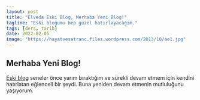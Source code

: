 ```yaml
---
layout: post
title: "Elveda Eski Blog, Merhaba Yeni Blog!"
tagline: "Eski bloğumu hep güzel hatırlayacağım."
tags: [ders, tarih]
date: 2022-02-05
image: "https://hayatvesatranc.files.wordpress.com/2013/10/ae1.jpg"
---
```


## Merhaba Yeni Blog!

[Eski blog](https://wwww.hayatvesatranc.wordpress.com) seneler önce yarım bıraktığım ve sürekli devam etmem için kendini hatırlatan eğlenceli bir şeydi. Buna yeniden devam etmenin mutluluğunu yaşıyorum.


<!-- Jose Raul Capablanca ve Emmanuel Lasker arasındaki ünvan maçı, 1921 yılında genç Capa’nın memleketi Küba’nın başkenti Havana’da oynandı. 22 yaşındaki Capablanca zahmetsiz ve kusursuz oyunuyla ve o zamana kadar elde ettiği parlak zaferleriyle herkesi etkiliyor ve ona bu mücadelede favori gözüyle bakılıyordu. 1908’de Tarrasch’a, 1910’da Janowski ve Schlechter’e karşı ünvanını koruyan Lasker, araya giren 1.Dünya Paylaşım Savaşı ile birlikte bu zamana kadar yeniden ünvanını korumak zorunda kalmamıştı. 1921’e gelindiğinde ünvanını 27 senedir elinde bulunduruyordu ve ilerleyen yaşına rağmen (Lasker bu sırada 53 yaşındaydı) performansının doruklarından henüz uzaklaşmamıştı. “Satranç makinesi” Havana’da ev sahibi olmanın avantajını kullanıyor, İkinci Dünya Şampiyonu ise Küba’nın iklimine alışmakta zorlanıyordu. Maçtan sonra da polemik konusu olacak bu durum elbette ki, bugün oyunlara baktığımızda aldığımız keyfi azaltmıyor. Maç ile ilgili söylenen yazılan pek çok şey var. Bunların derlemesini yapmak yerine, şimdilik doğrudan oyunları inceleyelim.

<div id="game" markdown="1">

### Jose Raul Capablanca – Emmanuel Lasker
Dünya Şampiyonluğu Maçı 1. Oyun, Havana 1921

**1. d4 d5 2. ♘f3 e6 3. c4 🐎f6 4. ♗g5 ♗e7 5. e3 ♘bd7 6. 🐴c3 O-O 7. ♖c1**

<div class="cbdiagram"
     data-size="400"
     data-fen="r1bq1rk1/pppnbppp/4pn2/3p2B1/2PP4/2N1PN2/PP3PPP/2RQKB1R b K -"
     data-buttons="0"
     data-legend="Siyah Oynar">
</div>

O zamanların açılış bilgisine göre bu konumlar, günümüzde oynandığından daha fazla rağbet görüyordu. Oyuncular doğal olarak daha “modern” denebilecek açılışları sıklıkla kullanmıyor ve genelde 1. d4 d5 ya da 1. e4 e5 hamleleriyle oyuna başlıyorlardı. Lasker ve Capablanca Dünya Şampiyonluğu maçında oynanan 14 oyunun hiçbirinde bu durumun değişmemesi söylediklerme delil olarak kullanılabilir!

7…c6 Capablanca varyantı olarak biliniyor. 8.Fd3 dxc4 9.Fxc4 Ad5 10.Fxe7 Vxe7 11.0–0 ♘xc3 12.Kxc3 e5 (12…b6 Modern ana varyant.) 13.dxe5 Eski ana varyant. (13.Fb3 exd4 14.exd4 ♘f6 15.Ke1 Vd6 16.♘e5 ♘d5. Siyah piyon h6’da oldugunda bu Lasker varyantı. Bu konumla ilgili, 1989 Adaylar Turnuvası’nın ünlü ve öğretici Karpov – Yusupov maçı hatırlanmalı.) 13…♘xe5 14.♘xe5 Vxe5 15.f4 Ve7?! (15…Ve4) 16.f5! Bilinen çok eski bir numara; beyaza güzel bir hücum verir.

**7... b6 8. cxd5 exd5 9. <span class="f">♗</span>b5 <span class="f">♗</span>b7 10. <span class="f">♕</span>a4 a6 11. <span class="f">♗</span>xd7 <span class="f">♘</span>xd7 12. <span class="f">♗</span>xe7 <span class="f">♕</span>xe7 13. <span class="f">♕</span>b3 <span class="f">♕</span>d6 14. O-O <span class="f">♖</span>fd8 15. <span class="f">♖</span>fd1 <span class="f">♖</span>ab8 16. <span class="f">♘</span>e1 <span class="f">♘</span>f6 17. <span class="f">♖</span>c2 c5 18. dxc5 bxc5 19. <span class="f">♘</span>e2 <span class="f">♘</span>e4 20. <span class="f">♕</span>a3 <span class="f">♖</span>bc8 21. <span class="f">♘</span>g3 <span class="f">♘</span>xg3 22. hxg3 <span class="f">♕</span>b6 23. <span class="f">♖</span>cd2 h6 24. <span class="f">♘</span>f3 d4 25. exd4 <span class="f">♗</span>xf3 26. <span class="f">♕</span>xf3 <span class="f">♖</span>xd4 27. <span class="f">♖</span>c2 <span class="f">♖</span>xd1+ 28. <span class="f">♕</span>xd1 <span class="f">♖</span>d8 29. <span class="f">♕</span>e2 <span class="f">♕</span>d6 30. <span class="f">♔</span>h2 <span class="f">♕</span>d5 31. b3 <span class="f">♕</span>f5 32. g4 <span class="f">♕</span>g5 33. g3 <span class="f">♖</span>d6 34. <span class="f">♔</span>g2 g6 35. <span class="f">♕</span>c4 <span class="f">♖</span>e6 36. <span class="f">♕</span>xc5 <span class="f">♕</span>xg4 37. f3 <span class="f">♕</span>g5 38. <span class="f">♕</span>xg5 hxg5 39. <span class="f">♔</span>f2 <span class="f">♖</span>d6 40. <span class="f">♔</span>e3 <span class="f">♖</span>e6+ 41. <span class="f">♔</span>d4 <span class="f">♖</span>d6+ 42. <span class="f">♔</span>e3 <span class="f">♖</span>e6+ 43. <span class="f">♔</span>f2 <span class="f">♖</span>d6 44. g4 <span class="f">♖</span>d1 45. <span class="f">♔</span>e2 <span class="f">♖</span>a1 46. <span class="f">♔</span>d3 <span class="f">♔</span>g7 47. b4 <span class="f">♖</span>f1 48. <span class="f">♔</span>e3 <span class="f">♖</span>b1 49. <span class="f">♖</span>c6 <span class="f">♖</span>xb4 50. <span class="f">♖</span>xa6 <span class="f">♖</span>b2 ½-½**

Kasparov 7…b6 hamlesini “?!” ile işaretliyor ve 7…c6’nın doğru olduğunu söylüyor.

**7…b6 8.cxd5 exd5 9.Fb5!?** Capablanca’nın fikri

**9…Fb7 10.Va4?!** Kasparov bu hamle yerine Capa’nın neden Teichmann’a karşı oynadığı gibi 0-0 hamlesini tercih etmediğini soruyor. 10.0–0 a6 11.Fa4 Kc8 12.Ve2 c5 13.dxc5 1–0 Capablanca,J-Teichmann,R/Berlin 1913.

**10…a6 11.Fxd7 Axd7 12.Fxe7 Vxe7 13.Vb3** Oyunun ilk kritik konumu.

<div class="cbdiagram"
     data-size="400"
     data-fen="r4rk1/1bpnqppp/pp6/3p4/3P4/1QN1PN2/PP3PPP/2R1K2R b K -"
     data-buttons="0"
     data-legend="Siyah Oynar">
</div>

Bir değerlendirme yapmak gerekiyor. Ancak ondan önce bir parantez açmak ve açılış hakkındaki birikimimizi kullanmalı. Vezir Gambiti’nde siyahın en büyük sorunu beyaz kareli fili olarak bilinir (şu anda b7’den gelişmiştir). Bana kalırsa bir diğer bir diğer sorunu ise merkeze müdahale etmeden oynayamamasıdır (Carlsbad yapısını kategori dışında tutuyorum). Bu sorunlarını çözdüğü zaman, yani beyaz kareli filini canlandırabildiğinde ve merkezde …e5 veya …c5 sürüşlerini gerçekleştirdiğinde siyah açılışta eşitliği yakalayacak, belki de avantaj elde etmek için mücadele edebilecektir. Zira siyahın Vezir Gambiti konumlarıyla ilgili başka bir sorunu yoktur. Bu sebeple siyah uygun olduğu her an …c5 piyon sürüşünü kollayacaktır.

</div>

<div class="cbreplay" data-url="{{ site.url }}/assets/pgn/havana1921.pgn" style="max-width:100%;"></div>

<img src="{{ site.url }}/images/havana1921.jpg">
Capablanca ve Lasker. Havana, 1921.
-->
